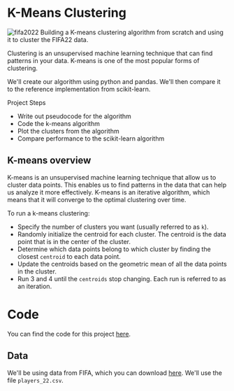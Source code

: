 # K-Means Clustering
![fifa2022]([https://storage.googleapis.com/kaggle-datasets-images/1617785/2659800/c06a7a3de61a874af446f350118ca9ca/dataset-cover.jpg?t=2021-09-28-18-06-09](https://encrypted-tbn0.gstatic.com/images?q=tbn:ANd9GcT2zUwMjiFPiR7HB_sqF9P7EnFIFiffr5UL0etXQynQidofdhJaAOibE8u_-bFX7Z4dVuk&usqp=CAU))
Building a K-means clustering algorithm from scratch and using it to cluster the FIFA22 data.

Clustering is an unsupervised machine learning technique that can find patterns in your data. K-means is one of the most popular forms of clustering.

We'll create our algorithm using python and pandas. We'll then compare it to the reference implementation from scikit-learn.

Project Steps

* Write out pseudocode for the algorithm
* Code the k-means algorithm
* Plot the clusters from the algorithm
* Compare performance to the scikit-learn algorithm

## K-means overview

K-means is an unsupervised machine learning technique that allow us to cluster data points. This enables us to find patterns in the data that can help us analyze it more effectively. K-means is an iterative algorithm, which means that it will converge to the optimal clustering over time.

To run a k-means clustering:

* Specify the number of clusters you want (usually referred to as `k`).
* Randomly initialize the centroid for each cluster. The centroid is the data point that is in the center of the cluster.
* Determine which data points belong to which cluster by finding the closest `centroid` to each data point.
* Update the centroids based on the geometric mean of all the data points in the cluster.
* Run 3 and 4 until the `centroids` stop changing. Each run is referred to as an iteration.

# Code

You can find the code for this project [here](https://github.com/taureanjoe/kmeans-clustering).

## Data

We'll be using data from FIFA, which you can download [here](https://www.kaggle.com/datasets/stefanoleone992/fifa-22-complete-player-dataset?select=players_22.csv). We'll use the file `players_22.csv`.
